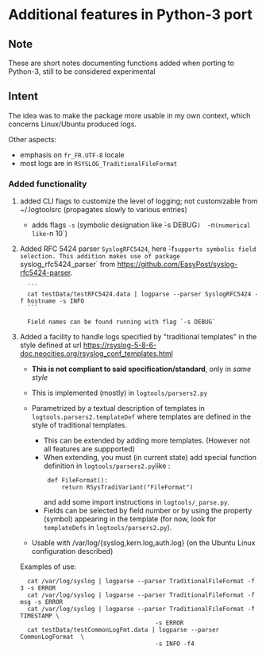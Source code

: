 
# Additional features in Python-3 port

## Note

These are short notes documenting functions added when porting to Python-3,
still to be considered experimental

## Intent

The idea was to make the package more usable in my own context, which concerns
Linux/Ubuntu produced logs. 

Other aspects:
 - emphasis on `fr_FR.UTF-8` locale
 - most logs are in `RSYSLOG_TraditionalFileFormat`
 
### Added functionality
 
1. added CLI flags to customize the level of logging; not customizable from 
   ~/.logtoolsrc (propagates slowly to various entries)
    - adds flags `-s` (symbolic designation like ̀-s DEBUG`)  `-n` (numerical
	 like `-n 10`)
	 
	 
2. Added RFC 5424 parser `SyslogRFC5424`, here ̀-f`supports symbolic field selection.
   This addition makes use of package `syslog_rfc5424_parser` from 
   https://github.com/EasyPost/syslog-rfc5424-parser. 

         ```
		 cat testData/testRFC5424.data | logparse --parser SyslogRFC5424 -f hostname -s INFO
         ```
		 
		 Field names can be found running with flag `-s DEBUG`	 

3. Added a facility to handle logs specified by "traditional templates" in the style
   defined at url   https://rsyslog-5-8-6-doc.neocities.org/rsyslog_conf_templates.html
   - <B>This is not compliant to said specification/standard</B>, only in <I>same style</I>
   - This is implemented (mostly) in `logtools/parsers2.py`
   - Parametrized by a textual description of templates in `logtools.parsers2.templateDef`
     where templates are defined in the style of traditional templates. 
	 + This can be extended by adding more templates. (However not all features are 
	   suppported)
     + When extending, you must (in current state) add special function definition
	   in  `logtools/parsers2.py`like :
	   ```
	    def FileFormat():
            return RSysTradiVariant("FileFormat")
	   ```
	   and add some import instructions in `logtools/_parse.py`.
     + Fields can be selected by field number or by using the property (symbol) appearing 
	   in the template (for now, look for `templateDefs`  in `logtools/parsers2.py`).

   - Usable with /var/log/{syslog,kern.log,auth.log} (on the Ubuntu Linux configuration
     described)
	 
   Examples of use:
    ```
	  cat /var/log/syslog | logparse --parser TraditionalFileFormat -f 3 -s ERROR 
  	  cat /var/log/syslog | logparse --parser TraditionalFileFormat -f msg -s ERROR 
      cat /var/log/syslog | logparse --parser TraditionalFileFormat -f TIMESTAMP \
	                                      -s ERROR
      cat testData/testCommonLogFmt.data | logparse --parser CommonLogFormat  \
	                                      -s INFO -f4								
    ```
